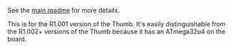See the [main readme](../readme.md) for more details.

This is for the R1.001 version of the Thumb. It's easily distinguishable from the R1.002+ versions of the Thumb because it has an ATmega32u4 on the board.